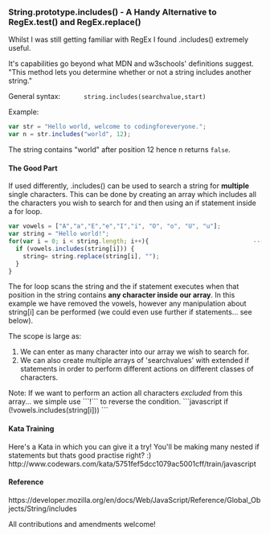 <h3>String.prototype.includes() - A Handy Alternative to RegEx.test() and RegEx.replace() </h3>

Whilst I was still getting familiar with RegEx I found .includes() extremely useful.

It's capabilities go beyond what MDN and w3schools' definitions suggest. "This method lets you determine whether or not a string includes another string."

General syntax:       ```       string.includes(searchvalue,start)       ```

Example:
```javascript
var str = "Hello world, welcome to codingforeveryone.";
var n = str.includes("world", 12);
```
The string contains "world" after position 12 hence n returns ```false```. 

<h4>The Good Part</h4>

If used differently, .includes() can be used to search a string for <strong>multiple</strong> single characters. This can be done by creating an array which includes all the characters you wish to search for and then using an if statement inside a for loop. 

```javascript
var vowels = ["A","a","E","e","I","i", "O", "o", "U", "u"];
var string = "Hello world!";
for(var i = 0; i < string.length; i++){                             ---> "Hll wrld!"
  if (vowels.includes(string[i])) {
    string= string.replace(string[i], "");
  }
}
```
The for loop scans the string and the if statement executes when that position in the string contains <strong>any character inside our array</strong>. In this example we have removed the vowels, however any manipulation about string[i] can be performed (we could even use further if statements... see below).

The scope is large as: 
<ol>
<li> We can enter as many character into our array we wish to search for. </li>
<li>We can also create multiple arrays of 'searchvalues' with extended if statements in order to perform different actions on different classes of characters. </li>
</ol>
Note: If we want to perform an action all characters <i>excluded</i> from this array... we simple use ```!``` to reverse the condition.
```javascript  
if (!vowels.includes(string[i])) 
```

<h4>Kata Training</h4>
Here's a Kata in which you can give it a try! You'll be making many nested if statements but thats good practise right? :)
http://www.codewars.com/kata/5751fef5dcc1079ac5001cff/train/javascript

<h4>Reference</h4>
https://developer.mozilla.org/en/docs/Web/JavaScript/Reference/Global_Objects/String/includes

All contributions and amendments welcome! 
